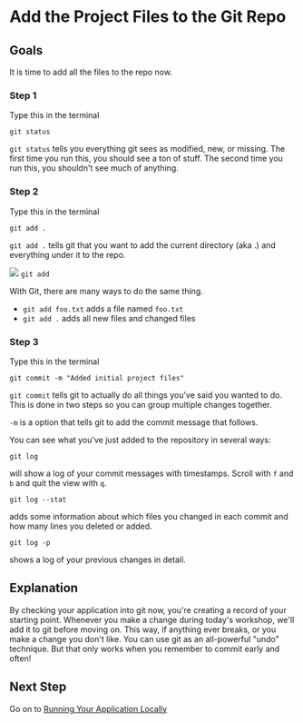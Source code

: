 # Add the Project Files to the Git Repo

## Goals

It is time to add all the files to the repo now.

### Step 1

Type this in the terminal

```text
git status
```

`git status` tells you everything git sees as modified, new, or missing.
The first time you run this, you should see a ton of stuff.
The second time you run this, you shouldn't see much of anything.


### Step 2

Type this in the terminal

```text
git add .
```

`git add .` tells git that you want to add the current directory (aka .) and everything under it to the repo.

![](/images/info.png) `git add`

With Git, there are many ways to do the same thing.

* `git add foo.txt` adds a file named `foo.txt`
* `git add .` adds all new files and changed files


### Step 3

Type this in the terminal

```text
git commit -m "Added initial project files"
```

`git commit` tells git to actually do all things you've said you wanted to do.
This is done in two steps so you can group multiple changes together.

`-m` is a option that tells git to add the commit message that follows.

You can see what you've just added to the repository in several ways:

```text
git log
```

will show a log of your commit messages with timestamps. Scroll with `f` and `b` and quit the view with `q`.

```text
git log --stat
```

adds some information about which files you changed in each commit and how many lines you deleted or added.

```text
git log -p
```

shows a log of your previous changes in detail.


## Explanation

By checking your application into git now, you're creating a record of your starting point. Whenever you make a
change during today's workshop, we'll add it to git before moving on. This way, if anything ever breaks, or you make a
change you don't like. You can use git as an all-powerful "undo" technique. But that only works when you remember to
commit early and often!

## Next Step

Go on to [Running Your Application Locally](running_your_application_locally)


